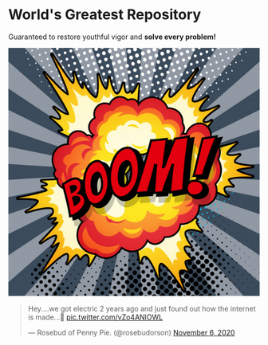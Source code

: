 <h1>World's Greatest Repository</h1>

Guaranteed to restore youthful vigor and <b>solve every problem!</b>
<p>
<img src="cartoon-boom-explosion-comic-speech-bubble-comic-book-page_93083-264.jpg">
<p>
<blockquote class="twitter-tweet"><p lang="en" dir="ltr">Hey....we got electric 2 years ago and just found out how the internet is made...🤣 <a href="https://t.co/vZo4ANlOWL">pic.twitter.com/vZo4ANlOWL</a></p>&mdash; Rosebud of Penny Pie. (@rosebudorson) <a href="https://twitter.com/rosebudorson/status/1324828711678607361?ref_src=twsrc%5Etfw">November 6, 2020</a></blockquote> <script async src="https://platform.twitter.com/widgets.js" charset="utf-8"></script>
</b>
</td></tr></table></blockquote>
<p>
